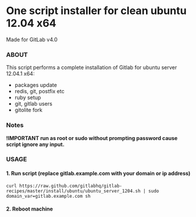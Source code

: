 One script installer for clean ubuntu 12.04 x64
==============

Made for GitLab v4.0

### ABOUT

This script performs a complete installation of Gitlab for ubuntu server 12.04.1 x64:
* packages update
* redis, git, postfix etc
* ruby setup
* git, gitlab users
* gitolite fork


### Notes

__!IMPORTANT run as root or sudo without prompting password cause script ignore any input.__


### USAGE

#### 1. Run script (replace gitlab.example.com with your domain or ip address)

    curl https://raw.github.com/gitlabhq/gitlab-recipes/master/install/ubuntu/ubuntu_server_1204.sh | sudo domain_var=gitlab.example.com sh

#### 2. Reboot machine
